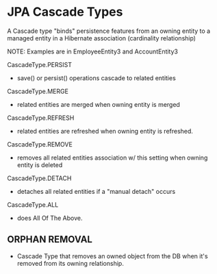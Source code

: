 # JPA Cascade Types
A Cascade type "binds" persistence features from an owning entity to a managed entity
in a Hibernate association (cardinality relationship)

NOTE: Examples are in EmployeeEntity3 and AccountEntity3

CascadeType.PERSIST
- save() or persist() operations cascade to related entities

CascadeType.MERGE
- related entities are merged when owning entity is merged

CascadeType.REFRESH
- related entities are refreshed when owning entity is refreshed.

CascadeType.REMOVE
- removes all related entities association w/ this setting when owning entity is deleted

CascadeType.DETACH
- detaches all related entities if a "manual detach" occurs

CascadeType.ALL
- does All Of The Above.

## ORPHAN REMOVAL
- Cascade Type that removes an owned object from the DB when it's removed from its owning
relationship. 